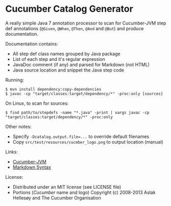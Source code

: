 Cucumber Catalog Generator
==========================

A really simple Java 7 annotation processor to scan for Cucumber-JVM step def annotations (`@Given`, `@When`, `@Then`, `@And` and `@But`) and produce documentation. 

Documentation contains:

 * All step def class names grouped by Java package
 * List of each step and it's regular expression
 * JavaDoc comment (if any) and parsed for Markdown (not HTML)
 * Java source location and snippet the Java step code

Running:

    $ mvn install dependency:copy-dependencies
    $ javac -cp "target/classes:target/dependency/*" -proc:only [sources]

On Linux, to scan for sources:

    $ find path/to/stepdefs -name "*.java" -print | xargs javac -cp "target/classes:target/dependency/*" -proc:only

Other notes:

 * Specify `-Dcatalog.output.file=...` to override default filenames
 * Copy `src/test/resources/cucmber_logo.png` to output location (manual)
 
Links:
 
 * [Cucumber-JVM](https://github.com/cucumber/cucumber-jvm)
 * [Markdown Syntax](http://daringfireball.net/projects/markdown/syntax) 
 
License:

 * Distributed under an MIT license (see LICENSE file)
 * Portions (_Cucumber_ name and logo) Copyright (c) 2008-2013 Aslak Hellesøy and The Cucumber Organisation 

